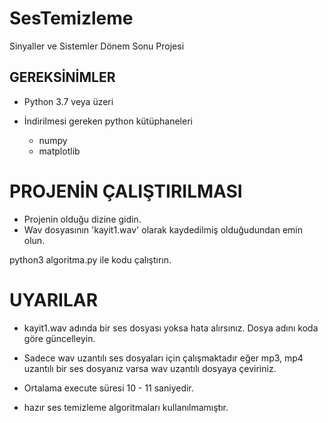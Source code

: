 # SesTemizleme
Sinyaller ve Sistemler Dönem Sonu Projesi

## GEREKSİNİMLER

- Python 3.7 veya üzeri 

- İndirilmesi gereken python kütüphaneleri
  - numpy
  - matplotlib

# PROJENİN ÇALIŞTIRILMASI

- Projenin olduğu dizine gidin.
- Wav dosyasının 'kayit1.wav' olarak kaydedilmiş olduğudundan emin olun.

 python3 algoritma.py    ile kodu çalıştırın.

# UYARILAR

- kayit1.wav adında bir ses dosyası yoksa hata alırsınız. Dosya adını koda göre güncelleyin.

- Sadece wav uzantılı ses dosyaları için çalışmaktadır eğer mp3, mp4 uzantılı bir ses dosyanız varsa wav uzantılı dosyaya çeviriniz.

- Ortalama execute süresi 10 - 11 saniyedir.

- hazır ses temizleme algoritmaları kullanılmamıştır.
